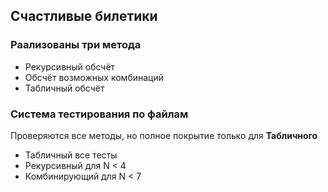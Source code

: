 ## Счастливые билетики

### Раализованы три метода
* Рекурсивный обсчёт
* Обсчёт возможных комбинаций
* Табличный обсчёт

### Система тестирования по файлам
Проверяются все методы, но полное покрытие только для **Табличного**
* Табличный все тесты
* Рекурсивный для N < 4
* Комбинирующий для N < 7